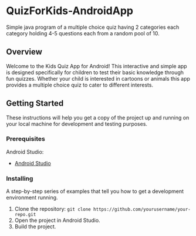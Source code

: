 # QuizForKids-AndroidApp

Simple java program of a multiple choice quiz having 2 categories each category holding 4-5 questions each from a random pool of 10.

## Overview

Welcome to the Kids Quiz App for Android! 
This interactive and simple app is designed specifically for children to test their basic knowledge through fun quizzes. 
Whether your child is interested in cartoons or animals this app provides a multiple choice quiz to cater to different interests.

## Getting Started

These instructions will help you get a copy of the project up and running on your local machine for development and testing purposes.

### Prerequisites

Android Studio: 

- [Android Studio](https://developer.android.com/studio)

### Installing

A step-by-step series of examples that tell you how to get a development environment running.

1. Clone the repository: `git clone https://github.com/yourusername/your-repo.git`
2. Open the project in Android Studio.
3. Build the project.


